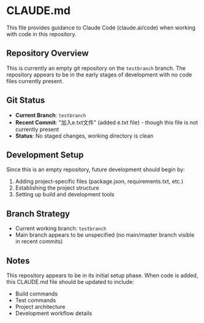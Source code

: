 # CLAUDE.md

This file provides guidance to Claude Code (claude.ai/code) when working with code in this repository.

## Repository Overview

This is currently an empty git repository on the `testbranch` branch. The repository appears to be in the early stages of development with no code files currently present.

## Git Status

- **Current Branch**: `testbranch`
- **Recent Commit**: "加入e.txt文件" (added e.txt file) - though this file is not currently present
- **Status**: No staged changes, working directory is clean

## Development Setup

Since this is an empty repository, future development should begin by:
1. Adding project-specific files (package.json, requirements.txt, etc.)
2. Establishing the project structure
3. Setting up build and development tools

## Branch Strategy

- Current working branch: `testbranch`
- Main branch appears to be unspecified (no main/master branch visible in recent commits)

## Notes

This repository appears to be in its initial setup phase. When code is added, this CLAUDE.md file should be updated to include:
- Build commands
- Test commands
- Project architecture
- Development workflow details